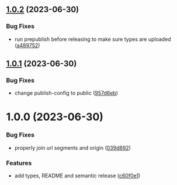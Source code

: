 ## [1.0.2](https://github.com/podium-lib/eik-podlet-server-extension/compare/v1.0.1...v1.0.2) (2023-06-30)


### Bug Fixes

* run prepublish before releasing to make sure types are uploaded ([a489752](https://github.com/podium-lib/eik-podlet-server-extension/commit/a48975258c7a602a45c98ff7a16398a38f713e13))

## [1.0.1](https://github.com/podium-lib/eik-podlet-server-extension/compare/v1.0.0...v1.0.1) (2023-06-30)


### Bug Fixes

* change publish-config to public ([957d6eb](https://github.com/podium-lib/eik-podlet-server-extension/commit/957d6ebd67a27f24c7f7a30af9a021a9b1a12f29))

# 1.0.0 (2023-06-30)


### Bug Fixes

* properly join url segments and origin ([039d892](https://github.com/podium-lib/eik-podlet-server-extension/commit/039d89274ea3e88954c277b41da8d6aaf30aacb6))


### Features

* add types, README and semantic release ([c60f0e1](https://github.com/podium-lib/eik-podlet-server-extension/commit/c60f0e177cf5693ee66bfeefbaf689421f1ec633))
